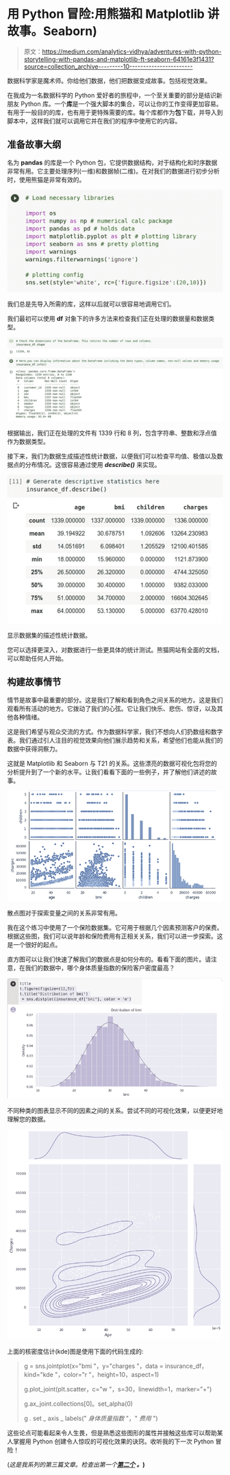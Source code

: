 # 用 Python 冒险:用熊猫和 Matplotlib 讲故事。Seaborn)

> 原文：<https://medium.com/analytics-vidhya/adventures-with-python-storytelling-with-pandas-and-matplotlib-ft-seaborn-64161e3f1431?source=collection_archive---------10----------------------->

数据科学家是魔术师。你给他们数据，他们把数据变成故事。包括视觉效果。

在我成为一名数据科学的 Python 爱好者的旅程中，一个至关重要的部分是结识新朋友 Python 库。一个**库**是一个强大脚本的集合，可以让你的工作变得更加容易。有用于一般目的的库，也有用于更特殊需要的库。每个库都作为**包**下载，并导入到脚本中，这样我们就可以调用它并在我们的程序中使用它的内容。

## 准备故事大纲

名为 **pandas** 的库是一个 Python 包，它提供数据结构，对于结构化和时序数据非常有用。它主要处理序列(一维)和数据帧(二维)。在对我们的数据进行初步分析时，使用熊猫是非常有效的。

![](img/242e0865d14c101caf0ddc984612ece4.png)

我们总是先导入所需的库，这样以后就可以很容易地调用它们。

我们最初可以使用 **df** 对象下的许多方法来检查我们正在处理的数据量和数据类型。

![](img/6514d83d6c27932bd40803c4ee2c73b9.png)

根据输出，我们正在处理的文件有 1339 行和 8 列，包含字符串、整数和浮点值作为数据类型。

接下来，我们为数据生成描述性统计数据，以便我们可以检查平均值、极值以及数据点的分布情况。这很容易通过使用 ***describe()*** 来实现。

![](img/b9a0a57824997c558238a1e895298f28.png)

显示数据集的描述性统计数据。

您可以选择更深入，对数据进行一些更具体的统计测试。熊猫网站有全面的文档，可以帮助任何人开始。

## 构建故事情节

情节是故事中最重要的部分。这是我们了解和看到角色之间关系的地方。这是我们观看所有活动的地方。它拨动了我们的心弦。它让我们快乐、悲伤、惊讶，以及其他各种情绪。

这是我们希望与观众交流的方式。作为数据科学家，我们不想向人们扔数组和数字表。我们通过引人注目的视觉效果向他们展示趋势和关系，希望他们也能从我们的数据中获得洞察力。

这就是 Matplotlib 和 Seaborn 与 T21 的关系。这些漂亮的数据可视化包将您的分析提升到了一个新的水平。让我们看看下面的一些例子，并了解他们讲述的故事。

![](img/1cc67718e4169f1a9838510f8a63d703.png)

散点图对于探索变量之间的关系非常有用。

我在这个练习中使用了一个保险数据集。它可用于根据几个因素预测客户的保费。根据这些图，我们可以说年龄和保险费用有正相关关系，我们可以进一步探索。这是一个很好的起点。

直方图可以让我们快速了解我们的数据点是如何分布的。看看下面的图片。请注意，在我们的数据中，哪个身体质量指数的保险客户密度最高？

![](img/f4858735462add437227c13f695b2207.png)

不同种类的图表显示不同的因素之间的关系。尝试不同的可视化效果，以便更好地理解您的数据。

![](img/381783d3dfec445351ce03c7fc02dff5.png)

上面的核密度估计(kde)图是使用下面的代码生成的:

> g = sns.jointplot(x="bmi "，y="charges "，data = insurance_df，kind="kde "，color="r "，height=10，aspect=1)
> 
> g.plot_joint(plt.scatter，c="w "，s=30，linewidth=1，marker="+")
> 
> g.ax_joint.collections[0]。set_alpha(0)
> 
> g . set _ axis _ labels(" $身体质量指数$ "，" $费用$ ")

这些论点可能看起来令人生畏，但是熟悉这些图形的属性并接触这些库可以帮助某人掌握用 Python 创建令人惊叹的可视化效果的诀窍。收听我的下一次 Python 冒险！

(*这是我系列的第三篇文章。检查出第一个*[](/@roch.derilo/adventures-in-python-a-closer-look-at-ide-and-notebooks-6dd544016faa)**[*第二个*](/@roch.derilo/adventures-in-python-creating-a-quiz-game-with-fancy-features-16837259ad1a) *。*)**